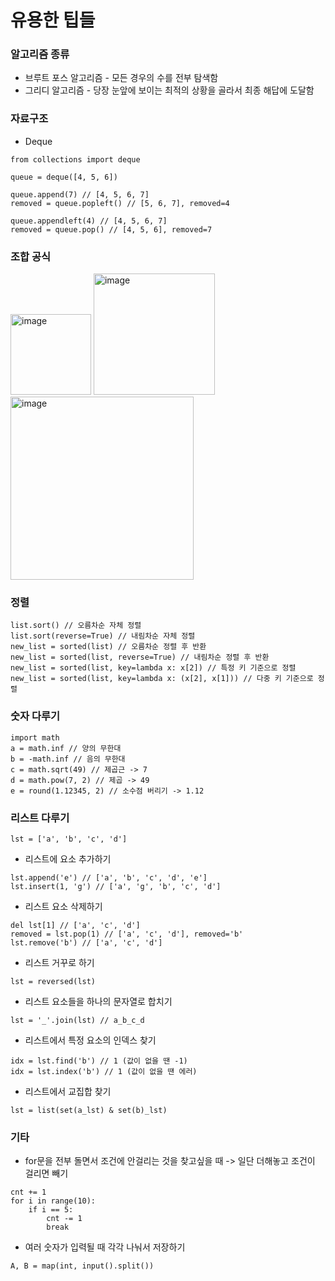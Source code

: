 # 유용한 팁들

### 알고리즘 종류
- 브루트 포스 알고리즘 - 모든 경우의 수를 전부 탐색함
- 그리디 알고리즘 - 당장 눈앞에 보이는 최적의 상황을 골라서 최종 해답에 도달함

### 자료구조
- Deque
```
from collections import deque

queue = deque([4, 5, 6])

queue.append(7) // [4, 5, 6, 7]
removed = queue.popleft() // [5, 6, 7], removed=4

queue.appendleft(4) // [4, 5, 6, 7]
removed = queue.pop() // [4, 5, 6], removed=7
```

### 조합 공식
<img width="129" alt="image" src="https://user-images.githubusercontent.com/72330884/182129405-0fffae97-6219-4fe2-b826-42c8890f5a00.png">
<img width="194" alt="image" src="https://user-images.githubusercontent.com/72330884/182129186-f754f915-c2bd-4144-bafd-50aa6eaf1f95.png">
<img width="293" alt="image" src="https://user-images.githubusercontent.com/72330884/182129267-e8359f82-e125-4a29-bebe-4eee39064c11.png">

### 정렬
```
list.sort() // 오름차순 자체 정렬
list.sort(reverse=True) // 내림차순 자체 정렬
new_list = sorted(list) // 오름차순 정렬 후 반환
new_list = sorted(list, reverse=True) // 내림차순 정렬 후 반환
new_list = sorted(list, key=lambda x: x[2]) // 특정 키 기준으로 정렬
new_list = sorted(list, key=lambda x: (x[2], x[1])) // 다중 키 기준으로 정렬
```

### 숫자 다루기
```
import math
a = math.inf // 양의 무한대
b = -math.inf // 음의 무한대
c = math.sqrt(49) // 제곱근 -> 7
d = math.pow(7, 2) // 제곱 -> 49
e = round(1.12345, 2) // 소수점 버리기 -> 1.12
```


### 리스트 다루기
```
lst = ['a', 'b', 'c', 'd']
```
- 리스트에 요소 추가하기
```
lst.append('e') // ['a', 'b', 'c', 'd', 'e']
lst.insert(1, 'g') // ['a', 'g', 'b', 'c', 'd']
```
- 리스트 요소 삭제하기
```
del lst[1] // ['a', 'c', 'd']
removed = lst.pop(1) // ['a', 'c', 'd'], removed='b'
lst.remove('b') // ['a', 'c', 'd']
```
- 리스트 거꾸로 하기
```
lst = reversed(lst)
```
- 리스트 요소들을 하나의 문자열로 합치기
```
lst = '_'.join(lst) // a_b_c_d
```
- 리스트에서 특정 요소의 인덱스 찾기
```
idx = lst.find('b') // 1 (값이 없을 땐 -1)
idx = lst.index('b') // 1 (값이 없을 땐 에러)
```
- 리스트에서 교집합 찾기
```
lst = list(set(a_lst) & set(b)_lst)
```

### 기타
- for문을 전부 돌면서 조건에 안걸리는 것을 찾고싶을 때 -> 일단 더해놓고 조건이 걸리면 빼기
```
cnt += 1
for i in range(10):
    if i == 5:
        cnt -= 1
        break
```
- 여러 숫자가 입력될 때 각각 나눠서 저장하기
```
A, B = map(int, input().split())
```

